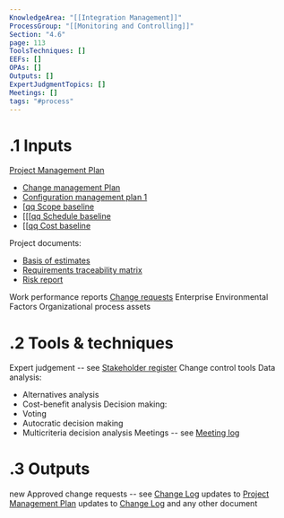 ```yaml
---
KnowledgeArea: "[[Integration Management]]"
ProcessGroup: "[[Monitoring and Controlling]]"
Section: "4.6"
page: 113
ToolsTechniques: []
EEFs: []
OPAs: []
Outputs: []
ExpertJudgmentTopics: []
Meetings: []
tags: "#process"
---
```

# .1 Inputs
[Project Management Plan](Project%20Management%20Plan.md)
* [Change management Plan](Change%20management%20Plan.md)
* [Configuration management plan 1](Procurement%20documentation.md)
* [[qq Scope baseline](Procurement%20documentation.md)
* [[[[qq Schedule baseline](Procurement%20documentation.md)
* [[[qq Cost baseline](Procurement%20documentation.md)

Project documents:
* [Basis of estimates](Basis%20of%20estimates.md)
* [Requirements traceability matrix](Requirements%20traceability%20matrix.md)
* [Risk report](Risk%20report.md)

Work performance reports
[Change requests](Change%20requests.md)
Enterprise Environmental Factors
Organizational process assets


# .2 Tools & techniques
Expert judgement -- see [Stakeholder register](Stakeholder%20register.md)
Change control tools
Data analysis:
* Alternatives analysis
* Cost-benefit analysis
Decision making:
* Voting
* Autocratic decision making
* Multicriteria decision analysis
Meetings -- see [Meeting log](Meeting%20log.md)

# .3 Outputs
new Approved change requests -- see [Change Log](Change%20Log.md)
updates to [Project Management Plan](Project%20Management%20Plan.md)
updates to [Change Log](Change%20Log.md) and any other document
